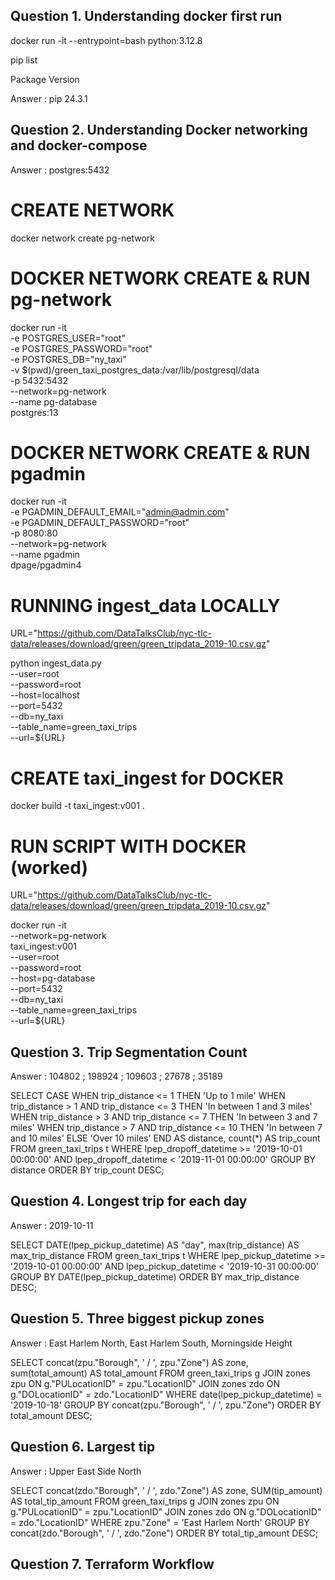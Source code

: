 ## Question 1. Understanding docker first run

docker run -it --entrypoint=bash python:3.12.8

pip list

Package Version 

Answer : pip     24.3.1

## Question 2. Understanding Docker networking and docker-compose

Answer : postgres:5432


# CREATE NETWORK
docker network create pg-network

# DOCKER NETWORK CREATE & RUN pg-network
docker run -it \
  -e POSTGRES_USER="root" \
  -e POSTGRES_PASSWORD="root" \
  -e POSTGRES_DB="ny_taxi" \
  -v $(pwd)/green_taxi_postgres_data:/var/lib/postgresql/data \
  -p 5432:5432 \
  --network=pg-network \
  --name pg-database \
  postgres:13

# DOCKER NETWORK CREATE & RUN pgadmin
docker run -it \
  -e PGADMIN_DEFAULT_EMAIL="admin@admin.com" \
  -e PGADMIN_DEFAULT_PASSWORD="root" \
  -p 8080:80 \
  --network=pg-network \
  --name pgadmin \
  dpage/pgadmin4
  
# RUNNING ingest_data LOCALLY  
URL="https://github.com/DataTalksClub/nyc-tlc-data/releases/download/green/green_tripdata_2019-10.csv.gz"

python ingest_data.py \
  --user=root \
  --password=root \
  --host=localhost \
  --port=5432 \
  --db=ny_taxi \
  --table_name=green_taxi_trips \
  --url=${URL}

# CREATE taxi_ingest for DOCKER
docker build -t taxi_ingest:v001 .

# RUN SCRIPT WITH DOCKER (worked)
URL="https://github.com/DataTalksClub/nyc-tlc-data/releases/download/green/green_tripdata_2019-10.csv.gz"

docker run -it \
  --network=pg-network \
  taxi_ingest:v001 \
    --user=root \
    --password=root \
    --host=pg-database \
    --port=5432 \
    --db=ny_taxi \
    --table_name=green_taxi_trips \
    --url=${URL}


## Question 3. Trip Segmentation Count
Answer : 104802 ; 198924 ; 109603 ; 27678 ; 35189

SELECT 
	CASE
		WHEN trip_distance <= 1 THEN 'Up to 1 mile'
		WHEN trip_distance > 1 AND trip_distance <= 3 THEN 'In between 1 and 3 miles'
		WHEN trip_distance > 3 AND trip_distance <= 7 THEN 'In between 3 and 7 miles'
		WHEN trip_distance > 7 AND trip_distance <= 10 THEN 'In between 7 and 10 miles'
   		ELSE 'Over 10 miles'
	END AS distance,
	count(*) AS trip_count
FROM
    green_taxi_trips t
WHERE
    lpep_dropoff_datetime >= '2019-10-01 00:00:00'
    AND lpep_dropoff_datetime < '2019-11-01 00:00:00'
GROUP BY
    distance
ORDER BY
    trip_count DESC;

## Question 4. Longest trip for each day
Answer : 2019-10-11

SELECT
    DATE(lpep_pickup_datetime) AS "day",
    max(trip_distance) AS max_trip_distance
FROM
    green_taxi_trips t
WHERE
    lpep_pickup_datetime >= '2019-10-01 00:00:00'
    AND lpep_pickup_datetime < '2019-10-31 00:00:00'
GROUP BY
    DATE(lpep_pickup_datetime)
ORDER BY
    max_trip_distance DESC;

## Question 5. Three biggest pickup zones
Answer : East Harlem North, East Harlem South, Morningside Height

SELECT
    concat(zpu."Borough", ' / ', zpu."Zone") AS zone,
    sum(total_amount) AS total_amount
FROM
    green_taxi_trips g
JOIN 
    zones zpu ON g."PULocationID" = zpu."LocationID"
JOIN 
    zones zdo ON g."DOLocationID" = zdo."LocationID"
WHERE
    date(lpep_pickup_datetime) = '2019-10-18'
GROUP BY
	concat(zpu."Borough", ' / ', zpu."Zone")
ORDER BY
    total_amount DESC;

## Question 6. Largest tip

Answer : Upper East Side North

SELECT
    concat(zdo."Borough", ' / ', zdo."Zone") AS zone,
    SUM(tip_amount) AS total_tip_amount
FROM
    green_taxi_trips g
JOIN 
    zones zpu ON g."PULocationID" = zpu."LocationID"
JOIN 
    zones zdo ON g."DOLocationID" = zdo."LocationID"
WHERE
	zpu."Zone" = 'East Harlem North'
GROUP BY
	concat(zdo."Borough", ' / ', zdo."Zone")
ORDER BY
    total_tip_amount DESC;

## Question 7. Terraform Workflow



